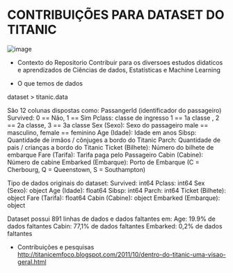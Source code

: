 # CONTRIBUIÇÕES PARA DATASET DO TITANIC
![image](https://user-images.githubusercontent.com/95967979/145679664-9df8157d-9b92-44c4-9a32-9b8ece15f7e8.png)

* Contexto do Repositorio
Contribuir para os diversoes estudos didaticos e aprendizados de Ciências de dados, Estatísticas e Machine Learning

* O que temos de dados

dataset > titanic.data

São 12 colunas dispostas como:
PassangerId (identificador do passageiro)
Survived: 0 == Não, 1 == Sim
Pclass: classe de ingresso 1 == 1a classe , 2 == 2a classe, 3 == 3a classe
Sex (Sexo): Sexo do passageiro male == masculino, female == feminino
Age (Idade): Idade em anos
Sibsp: Quantidade de irmãos / cônjuges a bordo do Titanic
Parch: Quantidade de pais / crianças a bordo do Titanic
Ticket (Bilhete): Número do bilhete de embarque
Fare (Tarifa): Tarifa paga pelo Passageiro
Cabin (Cabine): Número de cabine
Embarked (Embarque): Porto de Embarque (C = Cherbourg, Q = Queenstown, S = Southampton)

Tipo de dados originais do dataset:
Survived: int64
Pclass: int64
Sex (Sexo): object
Age (Idade): float64
Sibsp: int64
Parch: int64
Ticket (Bilhete): object
Fare (Tarifa): float64
Cabin (Cabine): object
Embarked (Embarque): object

Dataset possui 891 linhas de dados e dados faltantes em:
Age: 19.9% de dados faltantes
Cabin: 77,1% de dados faltantes
Embarked: 0,2% de dados faltantes



* Contribuições e pesquisas
http://titanicemfoco.blogspot.com/2011/10/dentro-do-titanic-uma-visao-geral.html
